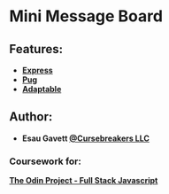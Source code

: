 # Mini Message Board

## Features:

- **[Express](https://expressjs.com/)**
- **[Pug](https://pugjs.org/api/getting-started.html)**
- **[Adaptable](https://adaptable.io)**

## Author: 
 - **Esau Gavett [@Cursebreakers LLC](https://cursebreakers.net)**

### Coursework for:
 **[The Odin Project - Full Stack Javascript](https://www.theodinproject.com/lessons/nodejs-mini-message-board)**